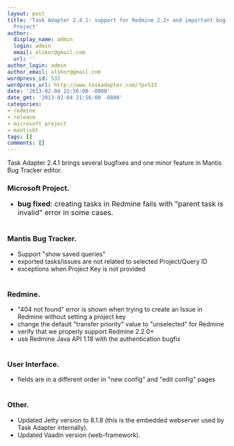 ```yaml
---
layout: post
title: 'Task Adapter 2.4.1: support for Redmine 2.2+ and important bugfix for Microsoft
  Project'
author:
  display_name: admin
  login: admin
  email: alskor@gmail.com
  url: ''
author_login: admin
author_email: alskor@gmail.com
wordpress_id: 533
wordpress_url: http://www.taskadapter.com/?p=533
date: '2013-02-04 21:56:00 -0800'
date_gmt: '2013-02-04 21:56:00 -0800'
categories:
- redmine
- release
- microsoft project
- mantisbt
tags: []
comments: []
---
```

<p>Task Adapter 2.4.1 brings several bugfixes and one minor feature in Mantis Bug Tracker editor.</p>
<h3>Microsoft Project.</h3></p>
<ul>
<li><span style="font-size: 1.17em;"><strong>bug fixed</strong>: creating tasks in Redmine fails with "parent task is invalid" error in some cases.</span></li><br />
</ul></p>
<h3>Mantis Bug Tracker.</h3></p>
<ul>
<li>Support "show saved queries"</li>
<li>exported tasks/issues are not related to selected Project/Query ID</li>
<li>exceptions when Project Key is not provided</li><br />
</ul></p>
<h3>Redmine.</h3></p>
<ul>
<li>"404 not found" error is shown when trying to create an Issue in Redmine without setting a project key</li>
<li>change the default "transfer priority" value to "unselected" for Redmine</li>
<li>verify that we properly support Redmine 2.2.0+</li>
<li>use Redmine Java API 1.18 with the authentication bugfix</li><br />
</ul></p>
<h3>User Interface.</h3></p>
<ul>
<li>fields are in a different order in "new config" and "edit config" pages</li><br />
</ul></p>
<h3>Other.</h3></p>
<ul>
<li>Updated Jetty version to 8.1.8 (this is the embedded webserver used by Task Adapter internally).</li>
<li>Updated Vaadin version (web-framework).</li><br />
</ul></p>
